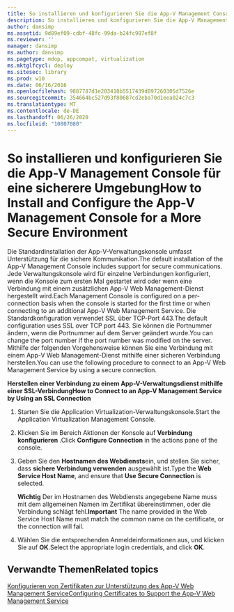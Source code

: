 ```yaml
---
title: So installieren und konfigurieren Sie die App-V Management Console für eine sicherere Umgebung
description: So installieren und konfigurieren Sie die App-V Management Console für eine sicherere Umgebung
author: dansimp
ms.assetid: 9d89ef09-cdbf-48fc-99da-b24fc987ef8f
ms.reviewer: ''
manager: dansimp
ms.author: dansimp
ms.pagetype: mdop, appcompat, virtualization
ms.mktglfcycl: deploy
ms.sitesec: library
ms.prod: w10
ms.date: 06/16/2016
ms.openlocfilehash: 9887787d1e203410b5517439d897260305d7526e
ms.sourcegitcommit: 354664bc527d93f80687cd2eba70d1eea024c7c3
ms.translationtype: MT
ms.contentlocale: de-DE
ms.lasthandoff: 06/26/2020
ms.locfileid: "10807080"
---
```

# <span data-ttu-id="0614b-103">So installieren und konfigurieren Sie die App-V Management Console für eine sicherere Umgebung</span><span class="sxs-lookup"><span data-stu-id="0614b-103">How to Install and Configure the App-V Management Console for a More Secure Environment</span></span>


<span data-ttu-id="0614b-104">Die Standardinstallation der App-V-Verwaltungskonsole umfasst Unterstützung für die sichere Kommunikation.</span><span class="sxs-lookup"><span data-stu-id="0614b-104">The default installation of the App-V Management Console includes support for secure communications.</span></span> <span data-ttu-id="0614b-105">Jede Verwaltungskonsole wird für einzelne Verbindungen konfiguriert, wenn die Konsole zum ersten Mal gestartet wird oder wenn eine Verbindung mit einem zusätzlichen App-V Web Management-Dienst hergestellt wird.</span><span class="sxs-lookup"><span data-stu-id="0614b-105">Each Management Console is configured on a per-connection basis when the console is started for the first time or when connecting to an additional App-V Web Management Service.</span></span> <span data-ttu-id="0614b-106">Die Standardkonfiguration verwendet SSL über TCP-Port 443.</span><span class="sxs-lookup"><span data-stu-id="0614b-106">The default configuration uses SSL over TCP port 443.</span></span> <span data-ttu-id="0614b-107">Sie können die Portnummer ändern, wenn die Portnummer auf dem Server geändert wurde.</span><span class="sxs-lookup"><span data-stu-id="0614b-107">You can change the port number if the port number was modified on the server.</span></span> <span data-ttu-id="0614b-108">Mithilfe der folgenden Vorgehensweise können Sie eine Verbindung mit einem App-V Web Management-Dienst mithilfe einer sicheren Verbindung herstellen.</span><span class="sxs-lookup"><span data-stu-id="0614b-108">You can use the following procedure to connect to an App-V Web Management Service by using a secure connection.</span></span>

**<span data-ttu-id="0614b-109">Herstellen einer Verbindung zu einem App-V-Verwaltungsdienst mithilfe einer SSL-Verbindung</span><span class="sxs-lookup"><span data-stu-id="0614b-109">How to Connect to an App-V Management Service by Using an SSL Connection</span></span>**

1.  <span data-ttu-id="0614b-110">Starten Sie die Application Virtualization-Verwaltungskonsole.</span><span class="sxs-lookup"><span data-stu-id="0614b-110">Start the Application Virtualization Management Console.</span></span>

2.  <span data-ttu-id="0614b-111">Klicken Sie im Bereich Aktionen der Konsole auf **Verbindung konfigurieren** .</span><span class="sxs-lookup"><span data-stu-id="0614b-111">Click **Configure Connection** in the actions pane of the console.</span></span>

3.  <span data-ttu-id="0614b-112">Geben Sie den **Hostnamen des Webdiensts**ein, und stellen Sie sicher, dass **sichere Verbindung verwenden** ausgewählt ist.</span><span class="sxs-lookup"><span data-stu-id="0614b-112">Type the **Web Service Host Name**, and ensure that **Use Secure Connection** is selected.</span></span>

    <span data-ttu-id="0614b-113">**Wichtig**  Der im Hostnamen des Webdiensts angegebene Name muss mit dem allgemeinen Namen im Zertifikat übereinstimmen, oder die Verbindung schlägt fehl.</span><span class="sxs-lookup"><span data-stu-id="0614b-113">**Important** The name provided in the Web Service Host Name must match the common name on the certificate, or the connection will fail.</span></span>

     

4.  <span data-ttu-id="0614b-114">Wählen Sie die entsprechenden Anmeldeinformationen aus, und klicken Sie auf **OK**.</span><span class="sxs-lookup"><span data-stu-id="0614b-114">Select the appropriate login credentials, and click **OK**.</span></span>

## <span data-ttu-id="0614b-115">Verwandte Themen</span><span class="sxs-lookup"><span data-stu-id="0614b-115">Related topics</span></span>


[<span data-ttu-id="0614b-116">Konfigurieren von Zertifikaten zur Unterstützung des App-V Web Management Service</span><span class="sxs-lookup"><span data-stu-id="0614b-116">Configuring Certificates to Support the App-V Web Management Service</span></span>](configuring-certificates-to-support-the-app-v-web-management-service.md)

 

 





